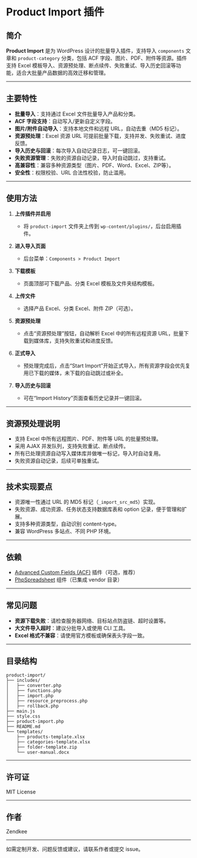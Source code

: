 # Product Import 插件

## 简介

**Product Import** 是为 WordPress 设计的批量导入插件，支持导入 `components` 文章和 `product-category` 分类，包括 ACF 字段、图片、PDF、附件等资源。插件支持 Excel 模板导入、资源预处理、断点续传、失败重试、导入历史回滚等功能，适合大批量产品数据的高效迁移和管理。

---

## 主要特性

- **批量导入**：支持通过 Excel 文件批量导入产品和分类。
- **ACF 字段支持**：自动写入/更新自定义字段。
- **图片/附件自动导入**：支持本地文件和远程 URL，自动去重（MD5 标记）。
- **资源预处理**：Excel 资源 URL 可提前批量下载，支持并发、失败重试、进度反馈。
- **导入历史与回滚**：每次导入自动记录日志，可一键回滚。
- **失败资源管理**：失败的资源自动记录，导入时自动跳过，支持重试。
- **高兼容性**：兼容多种资源类型（图片、PDF、Word、Excel、ZIP等）。
- **安全性**：权限校验、URL 合法性校验，防止滥用。

---

## 使用方法

1. **上传插件并启用**
   - 将 `product-import` 文件夹上传到 `wp-content/plugins/`，后台启用插件。

2. **进入导入页面**
   - 后台菜单：`Components > Product Import`

3. **下载模板**
   - 页面顶部可下载产品、分类 Excel 模板及文件夹结构模板。

4. **上传文件**
   - 选择产品 Excel、分类 Excel、附件 ZIP（可选）。

5. **资源预处理**
   - 点击“资源预处理”按钮，自动解析 Excel 中的所有远程资源 URL，批量下载到媒体库，支持失败重试和进度反馈。

6. **正式导入**
   - 预处理完成后，点击“Start Import”开始正式导入，所有资源字段会优先复用已下载的媒体，未下载的自动跳过或补全。

7. **导入历史与回滚**
   - 可在“Import History”页面查看历史记录并一键回滚。

---

## 资源预处理说明

- 支持 Excel 中所有远程图片、PDF、附件等 URL 的批量预处理。
- 采用 AJAX 并发队列，支持失败重试、断点续传。
- 所有已处理资源自动写入媒体库并做唯一标记，导入时自动复用。
- 失败资源自动记录，后续可单独重试。

---

## 技术实现要点

- 资源唯一性通过 URL 的 MD5 标记（`_import_src_md5`）实现。
- 失败资源、成功资源、任务状态支持数据库表和 option 记录，便于管理和扩展。
- 支持多种资源类型，自动识别 content-type。
- 兼容 WordPress 多站点、不同 PHP 环境。

---

## 依赖

- [Advanced Custom Fields (ACF)](https://www.advancedcustomfields.com/) 插件（可选，推荐）
- [PhpSpreadsheet](https://phpspreadsheet.readthedocs.io/) 组件（已集成 vendor 目录）

---

## 常见问题

- **资源下载失败**：请检查服务器网络、目标站点防盗链、超时设置等。
- **大文件导入超时**：建议分批导入或使用 CLI 工具。
- **Excel 格式不兼容**：请使用官方模板或确保表头字段一致。

---

## 目录结构

```
product-import/
├── includes/
│   ├── converter.php
│   ├── functions.php
│   ├── import.php
│   ├── resource_preprocess.php
│   ├── rollback.php
├── main.js
├── style.css
├── product-import.php
├── README.md
└── templates/
    ├── products-template.xlsx
    ├── categories-template.xlsx
    ├── folder-template.zip
    └── user-manual.docx
```

---

## 许可证

MIT License

---

## 作者

Zendkee

---

如需定制开发、问题反馈或建议，请联系作者或提交 issue。
